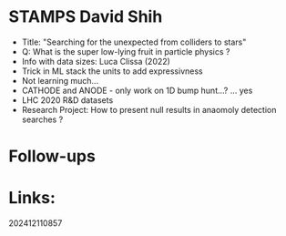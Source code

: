 # STAMPS David Shih
- Title: "Searching for the unexpected from colliders to stars" 
- Q: What is the super low-lying fruit in particle physics ?
- Info with data sizes: Luca Clissa (2022)
- Trick in ML stack the units to add expressivness 
- Not learning much...
- CATHODE and ANODE - only work on 1D bump hunt...? ... yes
- LHC 2020 R&D datasets
- Research Project: How to present null results in anaomoly detection searches ?


# Follow-ups


# Links: 



202412110857
